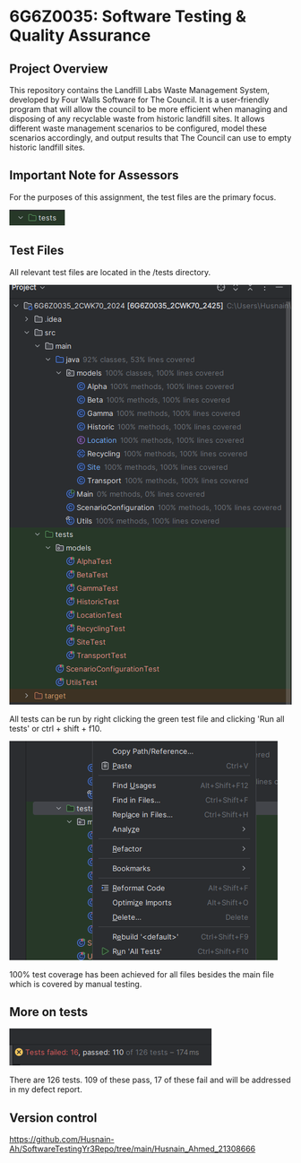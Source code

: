 # 6G6Z0035: Software Testing & Quality Assurance

## Project Overview
This repository contains the Landfill Labs Waste Management System, developed by Four Walls Software for The Council. 
It is a user-friendly program that will allow the council to be more efficient when managing and disposing of any recyclable waste from historic landfill sites.
It allows different waste management scenarios to be configured, model these scenarios accordingly, and output results that The Council can use to empty historic landfill sites.

## Important Note for Assessors
For the purposes of this assignment, the test files are the primary focus.

![img_2.png](img_2.png)

## Test Files
All relevant test files are located in the /tests directory. 


![img_1.png](img_1.png)

All tests can be run by right clicking the green test file and clicking 'Run all tests' or ctrl + shift + f10.

![img_3.png](img_3.png)

100% test coverage has been achieved for all files besides the main file which is covered by manual testing.

## More on tests

![img_5.png](img_5.png)

There are 126 tests. 109 of these pass, 17 of these fail and will be addressed in my defect report.

## Version control

https://github.com/Husnain-Ah/SoftwareTestingYr3Repo/tree/main/Husnain_Ahmed_21308666
